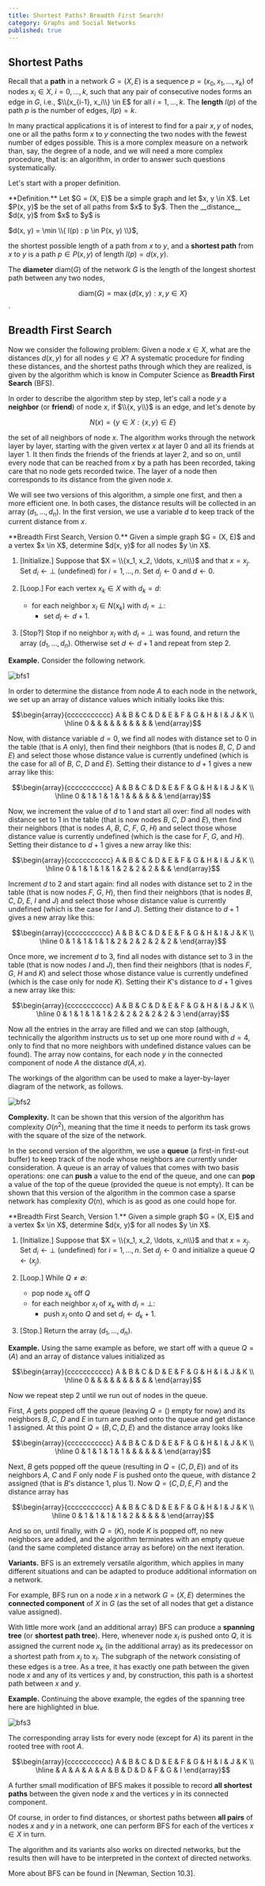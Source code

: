 ```yaml
---
title: Shortest Paths? Breadth First Search!
category: Graphs and Social Networks
published: true
---
```


##  Shortest Paths

Recall that a __path__ in a network $G = (X, E)$
is a sequence $p = (x_0, x_1, \dots, x_k)$ of
nodes $x_i \in X$, $i = 0, \dots, k$, such that any
pair of consecutive nodes forms an edge in $G$, i.e.,
$\\{x_{i-1}, x_i\\} \in E$ for all $i = 1, \dots, k$.
The __length__ $l(p)$ of the path $p$ is the
number of edges, $l(p) = k$.

In many practical applications it is of interest to find
for a pair $x, y$ of nodes, one or all the paths form $x$ to $y$
connecting the two nodes with the fewest number of edges possible.
This is a more complex measure on a network than, say, the degree
of a node, and  we will need a more complex procedure, that is: an
algorithm, in order to answer such questions systematically.

Let's start with a proper definition.

<div class="note" markdown="1">
**Definition.** Let $G = (X, E)$ be a simple graph and let
$x, y \in X$.  Let $P(x, y)$ be the set of all paths from $x$ to $y$.
Then the __distance__ $d(x, y)$ from $x$ to $y$ is

$d(x, y) = \min \\{ l(p) : p \in P(x, y) \\}$,

the shortest possible length of a path from $x$ to $y$, and a __shortest path__ from $x$ to $y$ is a path $p \in P(x, y)$ of length $l(p) = d(x, y)$.

The __diameter__ $\mathrm{diam}(G)$ of the network $G$ is the length of the longest shortest path between any two nodes,

$$\mathrm{diam}(G) = \max \{ d(x, y) : x, y \in X \}$$.
</div>


##  Breadth First Search

Now we consider the following problem: Given a node $x \in X$, what
are the distances $d(x, y)$ for all nodes $y \in X$?  A systematic
procedure for finding these distances, and the shortest paths through
which they are realized, is given by the algorithm which is know in
Computer Science as __Breadth First Search__ (BFS).

In order to describe the algorithm step by step, let's call a node $y$
a __neighbor__ (or __friend__) of node $x$, if $\\{x, y\\}$ is an
edge, and let's denote by

$$N(x) = \{ y \in X : \{x, y\} \in E \}$$

the set of all neighbors of node $x$.  The algorithm works through the
network layer by layer, starting with the given vertex $x$ at layer
$0$ and all its friends at layer $1$. It then finds the friends of the
friends at layer $2$, and so on, until every node that can be reached
from $x$ by a path has been recorded, taking care that no node gets
recorded twice.  The layer of a node then corresponds to its distance
from the given node $x$.

We will see two versions of this algorithm, a simple one first, and
then a more efficient one.  In both cases, the distance results will
be collected in an array $(d_1, \ldots, d_n)$.
In the first version, we use a variable $d$ to keep track of
the current distance from $x$.

<div class="note" markdown="1">
**Breadth First Search, Version 0.**
Given a simple graph
$G = (X, E)$ and a vertex $x \in X$,
determine $d(x, y)$ for all nodes $y \in X$.

1. [Initialize.]  Suppose that $X = \\{x_1, x_2, \ldots, x_n\\}$
and that $x = x_j$.  Set $d_i \gets \perp$ (undefined) for $i = 1, \dots, n$.
Set $d_j \gets 0$ and $d \gets 0$.

2. [Loop.] For each vertex $x_k \in X$ with $d_k = d$:
     * for each neighbor $x_l \in N(x_k)$ with $d_l = \perp$:
         * set $d_l \gets d + 1$.

3. [Stop?] Stop if no neighbor $x_l$ with $d_l = \perp$ was found,
and return the array $(d_1, \dots, d_n)$.
Otherwise set $d \gets d + 1$ and repeat from step 2.
</div>

**Example.**
Consider the following network.

![bfs1]

In order to determine the distance from node $A$ to each node in the network,
we set up an array of distance values which initially looks like this:

$$\begin{array}{ccccccccccc}
A & B & C & D & E & F & G & H & I & J & K \\ \hline
0 &   &   &   &   &   &   &   &   &   &
\end{array}$$

Now, with distance variable $d = 0$, we find all
nodes with distance set to $0$ in the table
(that is $A$ only), then find their neighbors
(that is nodes $B$, $C$, $D$ and $E$) and select those
whose distance value is currently undefined
(which is the case for all of $B$, $C$, $D$ and $E$).
Setting their distance to $d+1$ gives a new
array like this:

$$\begin{array}{ccccccccccc}
A & B & C & D & E & F & G & H & I & J & K \\ \hline
0 & 1 & 1 & 1 & 1 &   &   &   &   &   &
\end{array}$$

Now, we increment the value of $d$ to $1$ and start
all over:  find all
nodes with distance set to $1$ in the table
(that is now nodes $B$, $C$, $D$ and $E$), then find their neighbors
(that is nodes $A$, $B$, $C$, $F$, $G$, $H$) and select those
whose distance value is currently undefined
(which is the case for $F$, $G$, and $H$).
Setting their distance to $d+1$ gives a new
array like this:

$$\begin{array}{ccccccccccc}
A & B & C & D & E & F & G & H & I & J & K \\ \hline
0 & 1 & 1 & 1 & 1 & 2 & 2 & 2 &   &   &
\end{array}$$

Increment $d$ to $2$ and start again:
find all
nodes with distance set to $2$ in the table
(that is now nodes $F$, $G$, $H$), then find their neighbors
(that is nodes $B$, $C$, $D$, $E$, $I$ and $J$) and select those
whose distance value is currently undefined
(which is the case for $I$ and $J$).
Setting their distance to $d+1$ gives a new
array like this:

$$\begin{array}{ccccccccccc}
A & B & C & D & E & F & G & H & I & J & K \\ \hline
0 & 1 & 1 & 1 & 1 & 2 & 2 & 2 & 2 & 2 &
\end{array}$$

Once more, we increment $d$ to $3$,
find all
nodes with distance set to $3$ in the table
(that is now nodes $I$ and $J$), then find their neighbors
(that is nodes $F$, $G$, $H$ and $K$) and select those
whose distance value is currently undefined
(which is the case only for node $K$).
Setting their $K$'s distance to $d+1$ gives a new
array like this:

$$\begin{array}{ccccccccccc}
A & B & C & D & E & F & G & H & I & J & K \\ \hline
0 & 1 & 1 & 1 & 1 & 2 & 2 & 2 & 2 & 2 & 3
\end{array}$$

Now all the entries in the array are filled
and we can stop (although, technically the algorithm
instructs us to set up one more round with
$d = 4$, only to find that no more neighbors with
undefined distance values can be found).
The array now contains, for each node $y$ in the
connected component of node $A$
the distance $d(A, x)$.

The workings of the algorithm can be used to
make a layer-by-layer diagram of the network,
as follows.

![bfs2]

**Complexity.**
It can be shown that this version of the algorithm has complexity
$O(n^2)$, meaning that the time it needs to perform its task
grows with the square of the size of the network.

In the second version of the algorithm, we use a __queue__
(a first-in first-out buffer) to keep track of the node
whose neighbors are currently under consideration.
A queue is an array of values that comes with two basis operations:
one can __push__ a value to the end of the queue, and
one can __pop__ a value of the top of the queue (provided
the queue is not empty).
It can be shown that this version of the algorithm
in the common case a sparse network
has complexity $O(n)$, which is as good as one could hope for.

<div class="note" markdown="1">
**Breadth First Search, Version 1.**
Given a simple graph
$G = (X, E)$ and a vertex $x \in X$,
determine $d(x, y)$ for all nodes $y \in X$.

1. [Initialize.]  Suppose that $X = \\{x_1, x_2, \ldots, x_n\\}$
and that $x = x_j$.  Set $d_i \gets \perp$ (undefined) for $i = 1, \dots, n$.
Set $d_j \gets 0$ and initialize a queue $Q \gets (x_j)$.

2. [Loop.]
While $Q \neq \emptyset$:
   * pop node $x_k$ off $Q$
   * for each neighbor $x_l$ of $x_k$ with $d_l = \perp$:
       * push $x_l$ onto $Q$ and set $d_l \gets d_k + 1$.

3. [Stop.] Return the array $(d_1, \dots, d_n)$.
</div>

**Example.**
Using the same example as before, we start off with
a queue $Q = (A)$ and
an array
of distance values initialized as

$$\begin{array}{ccccccccccc}
A & B & C & D & E & F & G & H & I & J & K \\ \hline
0 &   &   &   &   &   &   &   &   &   &
\end{array}$$

Now we repeat step 2 until we run out of nodes in the queue.

First, $A$ gets popped off the queue (leaving $Q = ()$ empty for now)
and its neighbors $B$, $C$,  $D$ and $E$ in turn
are pushed onto the queue and get distance $1$ assigned.
At this point $Q = (B, C, D, E)$ and the distance array looks like

$$\begin{array}{ccccccccccc}
A & B & C & D & E & F & G & H & I & J & K \\ \hline
0 & 1 & 1 & 1 & 1 &   &   &   &   &   &
\end{array}$$

Next, $B$ gets popped off the queue (resulting in
$Q = (C, D, E)$) and of its neighbors $A$, $C$ and $F$
only node $F$ is pushed onto the queue,
with distance $2$ assigned (that is $B$'s distance $1$, plus $1$).
Now $Q = (C, D, E, F)$ and the distance array has

$$\begin{array}{ccccccccccc}
A & B & C & D & E & F & G & H & I & J & K \\ \hline
0 & 1 & 1 & 1 & 1 & 2 &   &   &   &   &
\end{array}$$

And so on, until finally, with $Q = (K)$, node $K$ is popped off,
no new neighbors are added, and the algorithm terminates with
an empty queue (and the same completed distance array as before)
on the next iteration.

**Variants.**
BFS is an extremely versatile algorithm, which applies in many different
situations and can be adapted to produce additional information
on a network.

For example, BFS run on a node $x$ in a network $G = (X, E)$
determines the __connected component__ of $X$ in $G$
(as the set of all nodes that get a distance value assigned).

With little more work (and an additional array) BFS can produce
a __spanning tree__ (or __shortest path tree__).
Here, whenever node $x_l$ is pushed onto $Q$, it is assigned
the current node $x_k$ (in the additional array)
as its predecessor on a shortest path from $x_j$ to $x_l$.
The subgraph of the network consisting of these edges is a tree.
As a tree, it has exactly one path between the given node $x$
and any of its
vertices $y$ and, by construction, this path is a shortest path
between $x$ and $y$.

**Example.**  Continuing the above example,
the egdes of the spanning tree here are highlighted in blue.

![bfs3]

The corresponding array lists for every node (except for $A$) its
parent in the rooted tree with root $A$.

$$\begin{array}{ccccccccccc}
A & B & C & D & E & F & G & H & I & J & K \\ \hline
  & A & A & A & A & B & D & D & F & G & I
\end{array}$$

A further small modification of BFS makes it possible to record __all
shortest paths__ between the given node $x$ and the vertices $y$ in its
connected component.

Of course, in order to find distances, or shortest paths
between **all pairs** of nodes $x$ and $y$ in a network, one can
perform BFS for each of the vertices $x \in X$ in turn.

The algorithm and its variants also works on directed networks,
but the results then will have to be interpreted in the context of
directed networks.

More about BFS can be found in [Newman, Section 10.3].

[bfs1]: /images/bfs1.png
[bfs2]: /images/bfs2.png
[bfs3]: /images/bfs3.png
